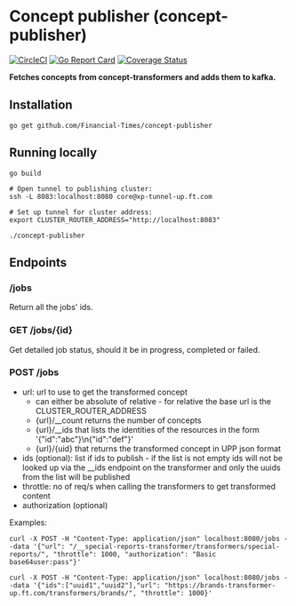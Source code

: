 # Concept publisher (concept-publisher)
[![CircleCI](https://circleci.com/gh/Financial-Times/concept-publisher.svg?style=svg)](https://circleci.com/gh/Financial-Times/concept-publisher) [![Go Report Card](https://goreportcard.com/badge/github.com/Financial-Times/concept-publisher)](https://goreportcard.com/report/github.com/Financial-Times/concept-publisher) [![Coverage Status](https://coveralls.io/repos/github/Financial-Times/concept-publisher/badge.svg)](https://coveralls.io/github/Financial-Times/concept-publisher)

__Fetches concepts from concept-transformers and adds them to kafka.__

## Installation

`go get github.com/Financial-Times/concept-publisher`

## Running locally

```
go build

# Open tunnel to publishing cluster:
ssh -L 8083:localhost:8080 core@xp-tunnel-up.ft.com

# Set up tunnel for cluster address:
export CLUSTER_ROUTER_ADDRESS="http://localhost:8083"

./concept-publisher
```

## Endpoints

### /jobs

Return all the jobs' ids.

### GET /jobs/{id}

Get detailed job status, should it be in progress, completed or failed.

### POST /jobs

* url: url to use to get the transformed concept
  * can either be absolute of relative - for relative the base url is the CLUSTER_ROUTER_ADDRESS
  * {url}/__count returns the number of concepts
  * {url}/__ids that lists the identities of the resources in the form '{"id":"abc"}\n{"id":"def"}'
  * {url}/{uid} that returns the transformed concept in UPP json format
* ids (optional): list if ids to publish - if the list is not empty ids will not be looked up via the __ids endpoint on the transformer and only the uuids from the list will be published
* throttle: no of req/s when calling the transformers to get transformed content
* authorization (optional)

Examples:

```
curl -X POST -H "Content-Type: application/json" localhost:8080/jobs --data '{"url": "/__special-reports-transformer/transformers/special-reports/", "throttle": 1000, "authorization": "Basic base64user:pass"}'
   
curl -X POST -H "Content-Type: application/json" localhost:8080/jobs --data '{"ids":["uuid1","uuid2"],"url": "https://brands-transformer-up.ft.com/transformers/brands/", "throttle": 1000}'
```
